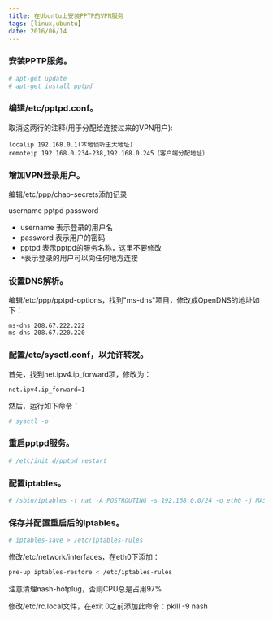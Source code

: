 ```yaml
---
title: 在Ubuntu上安装PPTP的VPN服务
tags: [linux,ubuntu]
date: 2016/06/14
---
```


### 安装PPTP服务。

```bash
# apt-get update
# apt-get install pptpd 
```

### 编辑/etc/pptpd.conf。

取消这两行的注释(用于分配给连接过来的VPN用户):

```
localip 192.168.0.1(本地侦听王大地址)
remoteip 192.168.0.234-238,192.168.0.245（客户端分配地址） 
```

### 增加VPN登录用户。

编辑/etc/ppp/chap-secrets添加记录

username pptpd password 

+ username 表示登录的用户名
+ password 表示用户的密码
+ pptpd 表示pptpd的服务名称，这里不要修改
+ `*`表示登录的用户可以向任何地方连接 

### 设置DNS解析。

编辑/etc/ppp/pptpd-options，找到"ms-dns"项目，修改成OpenDNS的地址如下：

```
ms-dns 208.67.222.222
ms-dns 208.67.220.220 
```

### 配置/etc/sysctl.conf，以允许转发。

首先，找到net.ipv4.ip_forward项，修改为：

```
net.ipv4.ip_forward=1
```

然后，运行如下命令：

```bash
# sysctl -p 
```

### 重启pptpd服务。

```bash
# /etc/init.d/pptpd restart 
```

### 配置iptables。

```bash
# /sbin/iptables -t nat -A POSTROUTING -s 192.168.0.0/24 -o eth0 -j MASQUERADE 
```

### 保存并配置重启后的iptables。

```bash
# iptables-save > /etc/iptables-rules
```

修改/etc/network/interfaces，在eth0下添加：

```bash
pre-up iptables-restore < /etc/iptables-rules
```

注意清理nash-hotplug，否则CPU总是占用97%

修改/etc/rc.local文件，在exit 0之前添加此命令：pkill -9 nash